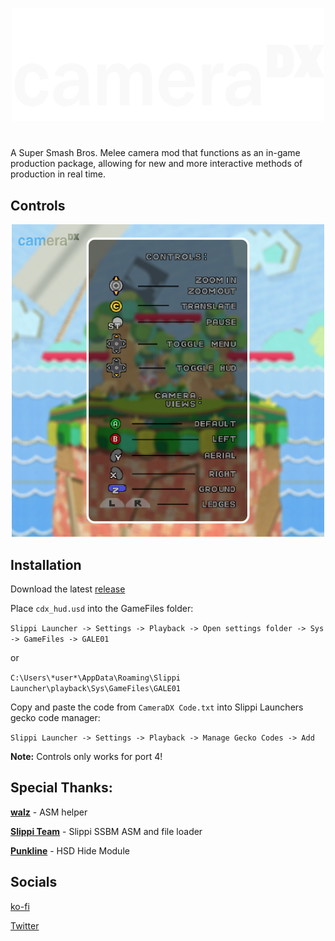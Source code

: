 <p align="center">
<img src="https://raw.githubusercontent.com/sadkellz/CameraDX/main/resources/CameraDX_white.png" alt="CameraDX Logo" width="500"/>
</p>

#

A Super Smash Bros. Melee camera mod that functions as an in-game production package, allowing for new and more interactive methods of production in real time.
## Controls
<p align="center">
<img src="https://raw.githubusercontent.com/sadkellz/CameraDX/main/resources/menu_graphic.png" alt="CameraDX Logo" width="500"/>
</p>

## Installation
Download the latest [release](https://github.com/sadkellz/CameraDX/releases)

Place `cdx_hud.usd` into the GameFiles folder:

`Slippi Launcher -> Settings -> Playback -> Open settings folder -> Sys -> GameFiles -> GALE01`

or

`C:\Users\*user*\AppData\Roaming\Slippi Launcher\playback\Sys\GameFiles\GALE01`

Copy and paste the code from `CameraDX Code.txt` into Slippi Launchers gecko code manager:

`Slippi Launcher -> Settings -> Playback -> Manage Gecko Codes -> Add`

**Note:** Controls only works for port 4!

## Special Thanks:
[**walz**](https://twitter.com/walz_dev) - ASM helper

[**Slippi Team**](https://github.com/project-slippi/slippi-ssbm-asm) - Slippi SSBM ASM and file loader

[**Punkline**](https://smashboards.com/threads/hsd_hide-module-non-destructive-model-hiding.496233/) - HSD Hide Module


## Socials
[ko-fi](https://ko-fi.com/sadkellz)

[Twitter](https://twitter.com/sadkellz)
